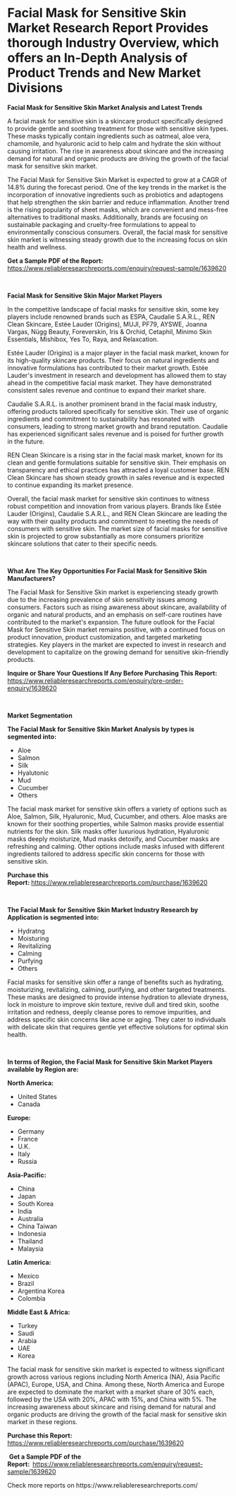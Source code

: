 <p><h1>Facial Mask for Sensitive Skin Market Research Report Provides thorough Industry Overview, which offers an In-Depth Analysis of Product Trends and New Market Divisions</h1></p><p><strong>Facial Mask for Sensitive Skin Market Analysis and Latest Trends</strong></p>
<p><p>A facial mask for sensitive skin is a skincare product specifically designed to provide gentle and soothing treatment for those with sensitive skin types. These masks typically contain ingredients such as oatmeal, aloe vera, chamomile, and hyaluronic acid to help calm and hydrate the skin without causing irritation. The rise in awareness about skincare and the increasing demand for natural and organic products are driving the growth of the facial mask for sensitive skin market.</p><p>The Facial Mask for Sensitive Skin Market is expected to grow at a CAGR of 14.8% during the forecast period. One of the key trends in the market is the incorporation of innovative ingredients such as probiotics and adaptogens that help strengthen the skin barrier and reduce inflammation. Another trend is the rising popularity of sheet masks, which are convenient and mess-free alternatives to traditional masks. Additionally, brands are focusing on sustainable packaging and cruelty-free formulations to appeal to environmentally conscious consumers. Overall, the facial mask for sensitive skin market is witnessing steady growth due to the increasing focus on skin health and wellness.</p></p>
<p><strong>Get a Sample PDF of the Report:&nbsp;</strong> <a href="https://www.reliableresearchreports.com/enquiry/request-sample/1639620">https://www.reliableresearchreports.com/enquiry/request-sample/1639620</a></p>
<p>&nbsp;</p>
<p><strong>Facial Mask for Sensitive Skin Major Market Players</strong></p>
<p><p>In the competitive landscape of facial masks for sensitive skin, some key players include renowned brands such as ESPA, Caudalie S.A.R.L., REN Clean Skincare, Estée Lauder (Origins), MUJI, PF79, AYSWE, Joanna Vargas, Nügg Beauty, Foreverskin, Iris & Orchid, Cetaphil, Minimo Skin Essentials, Mishibox, Yes To, Raya, and Relaxcation. </p><p>Estée Lauder (Origins) is a major player in the facial mask market, known for its high-quality skincare products. Their focus on natural ingredients and innovative formulations has contributed to their market growth. Estée Lauder's investment in research and development has allowed them to stay ahead in the competitive facial mask market. They have demonstrated consistent sales revenue and continue to expand their market share.</p><p>Caudalie S.A.R.L. is another prominent brand in the facial mask industry, offering products tailored specifically for sensitive skin. Their use of organic ingredients and commitment to sustainability has resonated with consumers, leading to strong market growth and brand reputation. Caudalie has experienced significant sales revenue and is poised for further growth in the future.</p><p>REN Clean Skincare is a rising star in the facial mask market, known for its clean and gentle formulations suitable for sensitive skin. Their emphasis on transparency and ethical practices has attracted a loyal customer base. REN Clean Skincare has shown steady growth in sales revenue and is expected to continue expanding its market presence.</p><p>Overall, the facial mask market for sensitive skin continues to witness robust competition and innovation from various players. Brands like Estée Lauder (Origins), Caudalie S.A.R.L., and REN Clean Skincare are leading the way with their quality products and commitment to meeting the needs of consumers with sensitive skin. The market size of facial masks for sensitive skin is projected to grow substantially as more consumers prioritize skincare solutions that cater to their specific needs.</p></p>
<p>&nbsp;</p>
<p><strong>What Are The Key Opportunities For Facial Mask for Sensitive Skin Manufacturers?</strong></p>
<p><p>The Facial Mask for Sensitive Skin market is experiencing steady growth due to the increasing prevalence of skin sensitivity issues among consumers. Factors such as rising awareness about skincare, availability of organic and natural products, and an emphasis on self-care routines have contributed to the market's expansion. The future outlook for the Facial Mask for Sensitive Skin market remains positive, with a continued focus on product innovation, product customization, and targeted marketing strategies. Key players in the market are expected to invest in research and development to capitalize on the growing demand for sensitive skin-friendly products.</p></p>
<p><strong>Inquire or Share Your Questions If Any Before Purchasing This Report:</strong> <a href="https://www.reliableresearchreports.com/enquiry/pre-order-enquiry/1639620">https://www.reliableresearchreports.com/enquiry/pre-order-enquiry/1639620</a></p>
<p>&nbsp;</p>
<p><strong>Market Segmentation</strong></p>
<p><strong>The Facial Mask for Sensitive Skin Market Analysis by types is segmented into:</strong></p>
<p><ul><li>Aloe</li><li>Salmon</li><li>Silk</li><li>Hyalutonic</li><li>Mud</li><li>Cucumber</li><li>Others</li></ul></p>
<p><p>The facial mask market for sensitive skin offers a variety of options such as Aloe, Salmon, Silk, Hyaluronic, Mud, Cucumber, and others. Aloe masks are known for their soothing properties, while Salmon masks provide essential nutrients for the skin. Silk masks offer luxurious hydration, Hyaluronic masks deeply moisturize, Mud masks detoxify, and Cucumber masks are refreshing and calming. Other options include masks infused with different ingredients tailored to address specific skin concerns for those with sensitive skin.</p></p>
<p><strong>Purchase this Report:&nbsp;</strong><a href="https://www.reliableresearchreports.com/purchase/1639620">https://www.reliableresearchreports.com/purchase/1639620</a></p>
<p>&nbsp;</p>
<p><strong>The Facial Mask for Sensitive Skin Market Industry Research by Application is segmented into:</strong></p>
<p><ul><li>Hydratng</li><li>Moisturing</li><li>Revitalizing</li><li>Calming</li><li>Purfying</li><li>Others</li></ul></p>
<p><p>Facial masks for sensitive skin offer a range of benefits such as hydrating, moisturizing, revitalizing, calming, purifying, and other targeted treatments. These masks are designed to provide intense hydration to alleviate dryness, lock in moisture to improve skin texture, revive dull and tired skin, soothe irritation and redness, deeply cleanse pores to remove impurities, and address specific skin concerns like acne or aging. They cater to individuals with delicate skin that requires gentle yet effective solutions for optimal skin health.</p></p>
<p>&nbsp;</p>
<p><strong>In terms of Region, the Facial Mask for Sensitive Skin Market Players available by Region are:</strong></p>
<p>
    <p> <strong> North America: </strong>
        <ul>
            <li>United States</li>
            <li>Canada</li>
        </ul>
        </p> 
    <p> <strong> Europe: </strong>
        <ul>
            <li>Germany</li>
            <li>France</li>
            <li>U.K.</li>
            <li>Italy</li>
            <li>Russia</li>
        </ul>
        </p> 
    <p> <strong> Asia-Pacific: </strong>
        <ul>
            <li>China</li>
            <li>Japan</li>
            <li>South Korea</li>
            <li>India</li>
            <li>Australia</li>
            <li>China Taiwan</li>
            <li>Indonesia</li>
            <li>Thailand</li>
            <li>Malaysia</li>
        </ul>
        </p> 
    <p> <strong> Latin America: </strong>
        <ul>
            <li>Mexico</li>
            <li>Brazil</li>
            <li>Argentina Korea</li>
            <li>Colombia</li>
        </ul>
        </p> 
    <p> <strong> Middle East & Africa: </strong>
        <ul>
            <li>Turkey</li>
            <li>Saudi</li>
            <li>Arabia</li>
            <li>UAE</li>
            <li>Korea</li>
        </ul>
    </p>
    </p>
<p><p>The facial mask for sensitive skin market is expected to witness significant growth across various regions including North America (NA), Asia Pacific (APAC), Europe, USA, and China. Among these, North America and Europe are expected to dominate the market with a market share of 30% each, followed by the USA with 20%, APAC with 15%, and China with 5%. The increasing awareness about skincare and rising demand for natural and organic products are driving the growth of the facial mask for sensitive skin market in these regions.</p></p>
<p><strong>Purchase this Report: </strong><a href="https://www.reliableresearchreports.com/purchase/1639620">https://www.reliableresearchreports.com/purchase/1639620</a></p>
<p>&nbsp;<strong>Get a Sample PDF of the Report:&nbsp;&nbsp;</strong><a href="https://www.reliableresearchreports.com/enquiry/request-sample/1639620">https://www.reliableresearchreports.com/enquiry/request-sample/1639620</a></p>
<p><strong></strong></p>
<p>Check more reports on https://www.reliableresearchreports.com/</p>